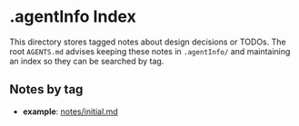 # .agentInfo Index

This directory stores tagged notes about design decisions or TODOs. The root `AGENTS.md` advises keeping these notes in `.agentInfo/` and maintaining an index so they can be searched by tag.

## Notes by tag

- **example**: [notes/initial.md](notes/initial.md)
